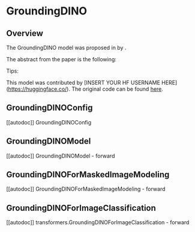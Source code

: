 <!--Copyright 2023 The HuggingFace Team. All rights reserved.

Licensed under the Apache License, Version 2.0 (the "License"); you may not use this file except in compliance with
the License. You may obtain a copy of the License at

http://www.apache.org/licenses/LICENSE-2.0

Unless required by applicable law or agreed to in writing, software distributed under the License is distributed on
an "AS IS" BASIS, WITHOUT WARRANTIES OR CONDITIONS OF ANY KIND, either express or implied. See the License for the
specific language governing permissions and limitations under the License.

⚠️ Note that this file is in Markdown but contain specific syntax for our doc-builder (similar to MDX) that may not be
rendered properly in your Markdown viewer.

-->

# GroundingDINO

## Overview

The GroundingDINO model was proposed in [<INSERT PAPER NAME HERE>](<INSERT PAPER LINK HERE>) by <INSERT AUTHORS HERE>.
<INSERT SHORT SUMMARY HERE>

The abstract from the paper is the following:

*<INSERT PAPER ABSTRACT HERE>*

Tips:

<INSERT TIPS ABOUT MODEL HERE>

This model was contributed by [INSERT YOUR HF USERNAME HERE](https://huggingface.co/<INSERT YOUR HF USERNAME HERE>).
The original code can be found [here](<INSERT LINK TO GITHUB REPO HERE>).


## GroundingDINOConfig

[[autodoc]] GroundingDINOConfig


## GroundingDINOModel

[[autodoc]] GroundingDINOModel
    - forward

## GroundingDINOForMaskedImageModeling

[[autodoc]] GroundingDINOForMaskedImageModeling
    - forward

## GroundingDINOForImageClassification

[[autodoc]] transformers.GroundingDINOForImageClassification
    - forward

